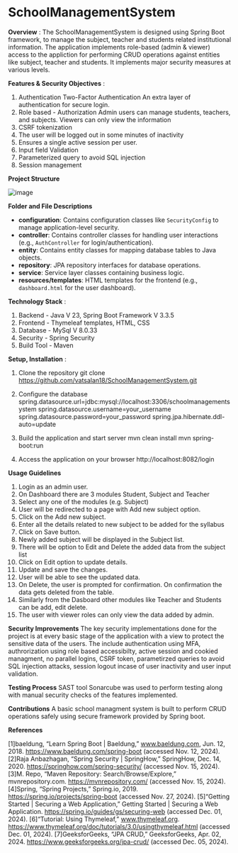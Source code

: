 # SchoolManagementSystem
**Overview** : 
The SchoolManagementSystem is designed using Spring Boot framework, to manage the subject, teacher and students related institutional information. The application implements role-based (admin & viewer) access to the appliction for performing CRUD operations against entities like subject, teacher and students. It implements major security measures at various levels.

**Features & Security Objectives** : 
1. Authentication Two-Factor Authentication
An extra layer of authentication for secure login.
2. Role based - Authorization
Admin users can manage students, teachers, and subjects.
Viewers can only view the information
3. CSRF tokenization
4. The user will be logged out in some minutes of inactivity
5. Ensures a single active session per user.
6. Input field Validation
7. Parameterized query to avoid SQL injection
8. Session management

**Project Structure** 

![image](https://github.com/user-attachments/assets/853542d8-8c6c-47dc-8968-ebb6c10ae0b3)


**Folder and File Descriptions**
- **configuration**: Contains configuration classes like `SecurityConfig` to manage application-level security.
- **controller**: Contains controller classes for handling user interactions (e.g., `AuthController` for login/authentication).
- **entity**: Contains entity classes for mapping database tables to Java objects.
- **repository**: JPA repository interfaces for database operations.
- **service**: Service layer classes containing business logic.
- **resources/templates**: HTML templates for the frontend (e.g., `dashboard.html` for the user dashboard).


**Technology Stack** : 
1. Backend - Java V 23, Spring Boot Framework V 3.3.5 
2. Frontend - Thymeleaf templates, HTML, CSS 
3. Database - MySql V 8.0.33
4. Security - Spring Security
5. Build Tool - Maven 

**Setup, Installation** : 
1. Clone the repository
git clone https://github.com/vatsalan18/SchoolManagementSystem.git

2. Configure the database
spring.datasource.url=jdbc:mysql://localhost:3306/schoolmanagementsystem
spring.datasource.username=your_username
spring.datasource.password=your_password
spring.jpa.hibernate.ddl-auto=update

3. Build the application and start server
mvn clean install
mvn spring-boot:run

4. Access the application on your browser
   http://localhost:8082/login

**Usage Guidelines**
1. Login as an admin user.
2. On Dashboard there are 3 modules Student, Subject and Teacher
3. Select any one of the modules (e.g. Subject)
4. User will be redirected to a page with Add new subject option.
5. Click on the Add new subject.
6. Enter all the details related to new subject to be added for the syllabus
7. Click on Save button.
8. Newly added subject will be displayed in the Subject list.
9. There will be option to Edit and Delete the added data from the subject list
10. Click on Edit option to update details.
11. Update and save the changes.
12. User will be able to see the updated data.
13. On Delete, the user is prompted for confirmation. On confirmation the data gets deleted from the table.
14. Similarly from the Dasboard other modules like Teacher and Students can be add, edit delete.
15. The user with viewer roles can only view the data added by admin.

**Security Improvements**
The key security implementations done for the project is at every basic stage of the application with a view to protect the sensitive data of the users. The include authentication using MFA, authrorization using role based accessibilty, active session and cookied managment, no parallel logins, CSRF token, parametirzed queries to avoid SQL injection attacks, session logout incase of user inactivity and user input validation.

**Testing Process**
SAST tool Sonarcube was used to perform testing along with manual security checks of the features implemented.

**Contributions**
A basic school managment system is built to perform CRUD operations safely using secure framework provided by Spring boot.

**References**

[1]baeldung, “Learn Spring Boot | Baeldung,” www.baeldung.com, Jun. 12, 2018. https://www.baeldung.com/spring-boot (accessed Nov. 12, 2024).
[2]Raja Anbazhagan, “Spring Security | SpringHow,” SpringHow, Dec. 14, 2020. https://springhow.com/spring-security/ (accessed Nov. 15, 2024).
[3]M. Repo, “Maven Repository: Search/Browse/Explore,” mvnrepository.com. https://mvnrepository.com/ (accessed Nov. 15, 2024).
[4]Spring, “Spring Projects,” Spring.io, 2019. https://spring.io/projects/spring-boot (accessed Nov. 27, 2024).
[5]“Getting Started | Securing a Web Application,” Getting Started | Securing a Web Application. https://spring.io/guides/gs/securing-web (accessed Dec. 01, 2024).
[6]“Tutorial: Using Thymeleaf,” www.thymeleaf.org. https://www.thymeleaf.org/doc/tutorials/3.0/usingthymeleaf.html (accessed Dec. 01, 2024).
[7]GeeksforGeeks, “JPA CRUD,” GeeksforGeeks, Apr. 02, 2024. https://www.geeksforgeeks.org/jpa-crud/ (accessed Dec. 05, 2024).
